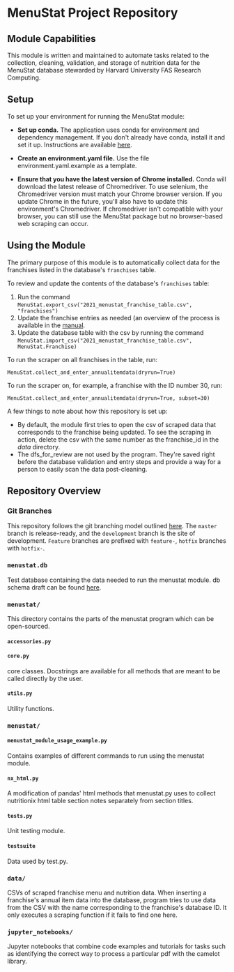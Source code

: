 # MenuStat Project Repository

## Module Capabilities
This module is written and maintained to automate tasks related to the collection, cleaning, validation, and storage of nutrition data for the MenuStat database stewarded by Harvard University FAS Research Computing.


## Setup
To set up your environment for running the MenuStat module:
- **Set up conda.** The application uses conda for environment and dependency management. If you don't already have conda, install it and set it up. Instructions are available [here](https://conda.io/projects/conda/en/latest/user-guide/getting-started.html).

- **Create an environment.yaml file.** Use the file environment.yaml.example as a template.
- **Ensure that you have the latest version of Chrome installed.** Conda will download the latest release of Chromedriver. To use selenium, the Chromedriver version must match your Chrome browser version. If you update Chrome in the future, you'll also have to update this environment's Chromedriver. If chromedriver isn't compatible with your browser, you can still use the MenuStat package but no browser-based web scraping can occur.

## Using the Module
The primary purpose of this module is to automatically collect data for the franchises listed in the database's `franchises` table.

To review and update the contents of the database's `franchises` table:
1. Run the command `MenuStat.export_csv("2021_menustat_franchise_table.csv", "franchises")`
2. Update the franchise entries as needed (an overview of the process is available in the [manual](https://docs.google.com/document/u/1/d/e/2PACX-1vQ9VlcLYETZxMo6qCcp6gpvI9r0hjUHcEe6vRCtTss7d6wLcWyskBlCfdr9qdTGik2wYOhprV8rU7YH/pub).
3. Update the database table with the csv by running the command `MenuStat.import_csv("2021_menustat_franchise_table.csv", MenuStat.Franchise)`

To run the scraper on all franchises in the table, run:

    MenuStat.collect_and_enter_annualitemdata(dryrun=True)

To run the scraper on, for example, a franchise with the ID number 30, run:

    MenuStat.collect_and_enter_annualitemdata(dryrun=True, subset=30)

A few things to note about how this repository is set up:
- By default, the module first tries to open the csv of scraped data that corresponds to the franchise being updated. To see the scraping in action, delete the csv with the same number as the franchise_id in the *data* directory.
- The dfs_for_review are not used by the program. They're saved right before the database validation and entry steps and provide a way for a person to easily scan the data post-cleaning.


## Repository Overview
### Git Branches
This repository follows the git branching model outlined [here](https://nvie.com/posts/a-successful-git-branching-model/). The `master` branch is release-ready, and the `development` branch is the site of development. `Feature` branches are prefixed with `feature-`, `hotfix` branches with `hotfix-`.

### `menustat.db`
Test database containing the data needed to run the menustat module. db schema draft can be found [here](https://docs.google.com/presentation/d/1ym5Gv6MCgJUsTbstXfHZMqzhjQ7DV_SxK7LMlVB5cSY/edit#slide=id.gb87c4708b3_0_9).

### `menustat/`
This directory contains the parts of the menustat program which can be open-sourced.

#### `accessories.py`

#### `core.py`
core classes. Docstrings are available for all methods that are meant to be called directly by the user.

#### `utils.py`
Utility functions.


### `menustat/`
#### `menustat_module_usage_example.py`
Contains examples of different commands to run using the menustat module.

#### `nx_html.py`
A modification of pandas' html methods that menustat.py uses to collect nutritionix html table section notes separately from section titles.

#### `tests.py`
Unit testing module.

#### `testsuite`
Data used by test.py.


### `data/`
CSVs of scraped franchise menu and nutrition data. When inserting a franchise's annual item data into the database,  program tries to use data from the CSV with the name corresponding to the franchise's database ID. It only executes a scraping function if it fails to find one here.

### `jupyter_notebooks/`
Jupyter notebooks that combine code examples and tutorials for tasks such as identifying the correct way to process a particular pdf with the camelot library.
